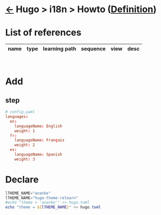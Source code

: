<head><link rel="stylesheet" href="../../../md.css"/><script src="../../../md.js"></script></head>

[//]: #(Reference)
[Repo_Readme]:      ../list/object_list.md
[Item_Whatis]:  ../whatis/theme_whatis.md
[Reference_List]:    ../list/reference_list.md

# [&larr;][Repo_Readme] Hugo > i18n > Howto ([Definition][Item_Whatis])
# List of references
|name|type|learning path|sequence|view|desc|
|-|-|-|-|-|-|
<br>

# Add
## step 
```toml
# config.yaml
languages:
  en:
    languageName: English
    weight: 1
  fr:
    languageName: Français
    weight: 2
  es:
    languageName: Spanish
    weight: 3
```

# Declare
```powershell
lTHEME_NAME="ananke"
lTHEME_NAME="hugo-theme-relearn"
#echo "theme = 'ananke'" >> hugo.toml
echo "theme = ${lTHEME_NAME}" >> hugo.toml
```
